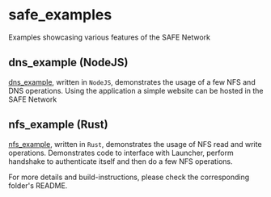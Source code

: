 # safe_examples
Examples showcasing various features of the SAFE Network

## dns_example (NodeJS)
[dns_example](dns_example), written in `NodeJS`, demonstrates the usage of a few NFS and DNS operations. 
Using the application a simple website can be hosted in the SAFE Network

## nfs_example (Rust)
[nfs_example](nfs_example), written in `Rust`, demonstrates the usage of NFS read and write operations. 
Demonstrates code to interface with Launcher, perform handshake to authenticate itself and then do a
few NFS operations.

For more details and build-instructions, please check the corresponding folder's README.
